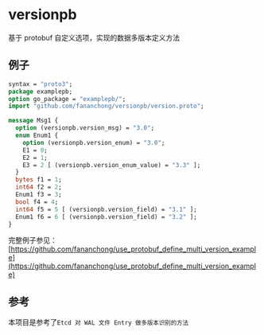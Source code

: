 # versionpb

基于 protobuf 自定义选项，实现的数据多版本定义方法

## 例子

```protobuf
syntax = "proto3";
package examplepb;
option go_package = "examplepb/";
import "github.com/fananchong/versionpb/version.proto";

message Msg1 {
  option (versionpb.version_msg) = "3.0";
  enum Enum1 {
    option (versionpb.version_enum) = "3.0";
    E1 = 0;
    E2 = 1;
    E3 = 2 [ (versionpb.version_enum_value) = "3.3" ];
  }
  bytes f1 = 1;
  int64 f2 = 2;
  Enum1 f3 = 3;
  bool f4 = 4;
  int64 f5 = 5 [ (versionpb.version_field) = "3.1" ];
  Enum1 f6 = 6 [ (versionpb.version_field) = "3.2" ];
}
```


完整例子参见： [https://github.com/fananchong/use_protobuf_define_multi_version_example](https://github.com/fananchong/use_protobuf_define_multi_version_example)


## 参考

本项目是参考了`Etcd 对 WAL 文件 Entry 做多版本识别的方法`
